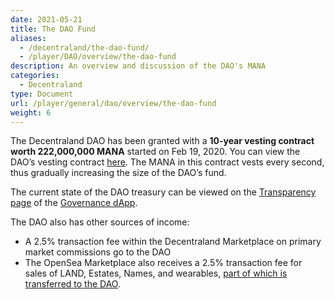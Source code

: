 ```yaml
---
date: 2021-05-21
title: The DAO Fund
aliases:
  - /decentraland/the-dao-fund/
  - /player/DAO/overview/the-dao-fund
description: An overview and discussion of the DAO's MANA
categories:
  - Decentraland
type: Document
url: /player/general/dao/overview/the-dao-fund
weight: 6
---
```


The Decentraland DAO has been granted with a **10-year vesting contract worth 222,000,000 MANA** started on Feb 19, 2020.
You can view the DAO’s vesting contract [here](https://vesting.decentraland.org/#/0x7a3abf8897f31b56f09c6f69d074a393a905c1ac). The MANA in this contract vests every second, thus gradually increasing the size of the DAO’s fund.

The current state of the DAO treasury can be viewed on the [Transparency page](https://governance.decentraland.org/transparency/) of the [Governance dApp](https://governance.decentraland.org/).


The DAO also has other sources of income:

* A 2.5% transaction fee within the Decentraland Marketplace on primary market commissions go to the DAO
* The OpenSea Marketplace also receives a 2.5% transaction fee for sales of LAND, Estates, Names, and wearables, [part of which is transferred to the DAO](https://etherscan.io/token/0x0f5d2fb29fb7d3cfee444a200298f468908cc942?a=0x9b814233894cd227f561b78cc65891aa55c62ad2).
